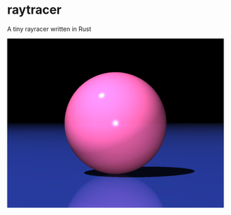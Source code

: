 # raytracer
A tiny rayracer written in Rust



<!-- ![alt text][sphere-and-plane]
[sphere-and-plane]: /readme-png/sphere-and-plane.png?raw=true "Sphere and plane" -->

<!-- ![image](https://raw.github.com/ericpko/raytracer/main/readme-png/sphere-and-plane.png) -->

<img src="readme-png/sphere-and-plane.png" class="img-responsive" alt=""> </div>
